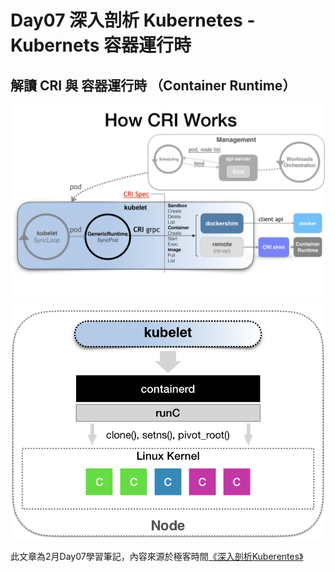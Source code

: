 # Day07 深入剖析 Kubernetes - Kubernets 容器運行時

## 解讀 CRI 與 容器運行時 （Container Runtime）


![](media/16761943467660/16761960718658.png)
![](media/16761943467660/16761960821457.png)


此文章為2月Day07學習筆記，內容來源於極客時間[《深入剖析Kuberentes》](https://time.geekbang.org/column/article/71499)







